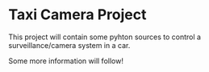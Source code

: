 # Taxi Camera Project

This project will contain some pyhton sources to control a surveillance/camera
system in a car.

Some more information will follow!
